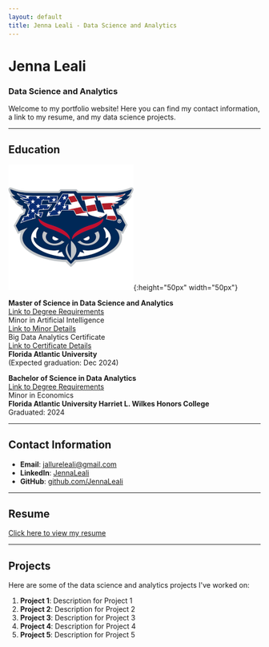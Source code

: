 ```yaml
---
layout: default
title: Jenna Leali - Data Science and Analytics
---
```


# Jenna Leali
### Data Science and Analytics

Welcome to my portfolio website! Here you can find my contact information, a link to my resume, and my data science projects.

---

## Education

![FAU Logo](assets/images/fau-logo.png){:height="50px" width="50px"}

**Master of Science in Data Science and Analytics**  
[Link to Degree Requirements](https://www.fau.edu/engineering/eecs/graduate/ms/data-science-and-analytics/courses/)  
Minor in Artificial Intelligence  
[Link to Minor Details](https://www.fau.edu/engineering/eecs/undergraduate/minors/artificial-intelligence/)  
Big Data Analytics Certificate  
[Link to Certificate Details](https://www.fau.edu/engineering/eecs/graduate/certificates/big-data/)  
**Florida Atlantic University**  
(Expected graduation: Dec 2024)



**Bachelor of Science in Data Analytics**  
[Link to Degree Requirements](https://www.fau.edu/honors/academics/majors/data-analytics/)  
Minor in Economics  
**Florida Atlantic University Harriet L. Wilkes Honors College**  
Graduated: 2024

---

## Contact Information
- **Email**: [jallureleali@gmail.com](mailto:jallureleali@gmail.com)
- **LinkedIn**: [JennaLeali](https://www.linkedin.com/in/jennaleali/)
- **GitHub**: [github.com/JennaLeali](https://github.com/JennaLeali)

---

## Resume
[Click here to view my resume](https://raw.githubusercontent.com/JennaLeali/JennaLealiWebsite/main/resume.pdf)

---

## Projects
Here are some of the data science and analytics projects I've worked on:

1. **Project 1**: Description for Project 1
2. **Project 2**: Description for Project 2
3. **Project 3**: Description for Project 3
4. **Project 4**: Description for Project 4
5. **Project 5**: Description for Project 5
